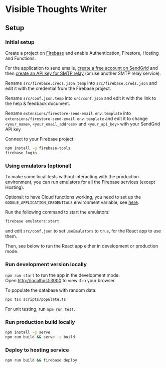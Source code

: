 # Visible Thoughts Writer

## Setup

### Initial setup

Create a project on [Firebase](https://console.firebase.google.com) and enable Authentication, Firestore, Hosting and Functions.

For the application to send emails, [create a free account on SendGrid](https://signup.sendgrid.com/) and then [create an API key for SMTP relay](https://app.sendgrid.com/guide/integrate/langs/smtp) (or use another SMTP relay service).

Rename `src/firebase.creds.json.temp` into `src/firebase.creds.json` and edit it with the credential from the Firebase project.

Rename `src/conf.json.temp` into `src/conf.json` and edit it with the link to the help & feedback document.

Rename `extensions/firestore-send-email.env.template` into `extensions/firestore-send-email.env.template` and edit it to change `<your_name>`, `<your_email_address>` and `<your_api_key>` with your SendGrid API key

Connect to your Firebase project:

```bash
npm install -g firebase-tools
firebase login
```

### Using emulators (optional)

To make some local tests without interacting with the production environment,
you can run emulators for all the Firebase services (except Hosting).

Optional: to have Cloud functions working, you need to set up the `GOOGLE_APPLICATION_CREDENTIALS` environment variable, see [here](https://firebase.google.com/docs/functions/local-emulator#set_up_admin_credentials_optional).

Run the following command to start the emulators:

```bash
firebase emulators:start
```

and edit `src/conf.json` to set `useEmulators` to `true`, for the React app to use them.

Then, see below to run the React app either in development or production mode.

### Run development version locally

`npm run start` to run the app in the development mode.\
Open [http://localhost:3000](http://localhost:3000) to view it in your browser.

To populate the database with random data:

```bash
npx tsx scripts/populate.ts
```

For unit testing, run `npm run test`.

### Run production build locally

```bash
npm install -g serve
npm run build && serve -s build
```

### Deploy to hosting service

```bash
npm run build && firebase deploy
```
